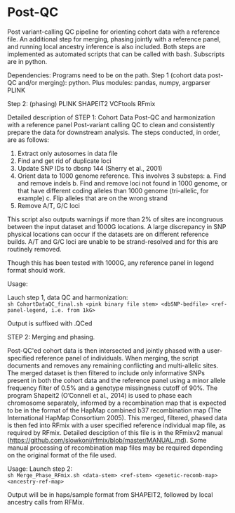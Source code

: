 # Post-QC
Post variant-calling QC pipeline for orienting cohort data with a reference file. An additional step for merging, phasing jointly with a reference panel, and running local ancestry inference is also included. Both steps are implemented as automated scripts that can be called with bash. Subscripts are in python.        



Dependencies:
Programs need to be on the path.
Step 1 (cohort data post-QC and/or merging):
     python. Plus modules: pandas, numpy, argparser
     PLINK 

Step 2: (phasing)
     PLINK
     SHAPEIT2
     VCFtools
     RFmix


Detailed description of STEP 1: Cohort Data Post-QC and harmonization with a reference panel
Post-variant calling QC to clean and consistently prepare the data for downstream analysis. The steps conducted, in order, are as follows:
1.	Extract only autosomes in data file 
2.	Find and get rid of duplicate loci
3.	Update SNP IDs to dbsnp 144 (Sherry et al., 2001)
4.	Orient data to 1000 genome reference. This involves 3 substeps:
     a.	Find and remove indels
     b.	Find and remove loci not found in 1000 genome, or that have different coding alleles than 1000 genome (tri-allelic, for example)
     c.	Flip alleles that are on the wrong strand
5.	Remove A/T, G/C loci

This script also outputs warnings if more than 2% of sites are incongruous between the input dataset and 1000G locations. A large discrepancy in SNP physical locations can occur if the datasets are on different reference builds. A/T and G/C loci are unable to be strand-resolved and for this are routinely removed.

Though this has been tested with 1000G, any reference panel in legend format should work.

Usage:

Lauch step 1, data QC and harmonization:  
```sh CohortDataQC_final.sh <pink binary file stem> <dbSNP-bedfile> <ref-panel-legend, i.e. from 1kG> ```

Output is suffixed with .QCed

STEP 2: Merging and phasing.

Post-QC'ed cohort data is then intersected and jointly phased with a user-specified reference panel of individuals. When merging, the script documents and removes any remaining conflicting and multi-allelic sites. The merged dataset is then filtered to include only informative SNPs present in both the cohort data and the reference panel using a minor allele frequency filter of 0.5% and a genotype missingness cutoff of 90%. The program Shapeit2 (O’Connell et al., 2014) is used to phase each chromosome separately, informed by a recombination map that is expected to be in the format of the HapMap combined b37 recombination map (The International HapMap Consortium 2005). This merged, filtered, phased data is then fed into RFmix with a user specified reference individual map file, as required by RFmix. Detailed desciption of this file is in the RFmixv2 manual (https://github.com/slowkoni/rfmix/blob/master/MANUAL.md). Some manual processing of recombination map files may be required depending on the original format of the file used. 

Usage:
Launch step 2:  
```sh Merge_Phase_RFmix.sh <data-stem> <ref-stem> <genetic-recomb-map> <ancestry-ref-map> ``` 

Output will be in haps/sample format from SHAPEIT2, followed by local ancestry calls from RFMix.

